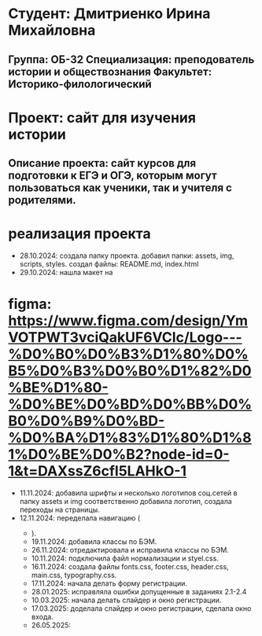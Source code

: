 # Студент: Дмитриенко Ирина Михайловна
Группа: ОБ-32
Специализация: преподователь истории и обществознания 
Факультет: Историко-филологический
---
# Проект: сайт для изучения истории 
Описание проекта: сайт курсов для подготовки к ЕГЭ и ОГЭ, которым могут пользоваться как ученики, так и учителя с родителями.
---
# реализация проекта 
- 28.10.2024: создала папку проекта. добавил папки: assets, img, scripts, styles. создал файлы: README.md, index.html 
- 29.10.2024: нашла макет на 
# figma: https://www.figma.com/design/YmVOTPWT3vciQakUF6VClc/Logo---%D0%B0%D0%B3%D1%80%D0%B5%D0%B3%D0%B0%D1%82%D0%BE%D1%80-%D0%BE%D0%BD%D0%BB%D0%B0%D0%B9%D0%BD-%D0%BA%D1%83%D1%80%D1%81%D0%BE%D0%B2?node-id=0-1&t=DAXssZ6cfI5LAHkO-1
- 11.11.2024: добавила шрифты и несколько логотипов соц.сетей в папку assets и img соответственно добавила логотип, создала переходы на страницы.
- 12.11.2024: переделала навигацию (<nav> <ul> <li>).
- 19.11.2024: добавила классы по БЭМ.
- 26.11.2024: отредактировала и исправила классы по БЭМ.
- 10.11.2024: подключила файл нормализации и styel.css.
- 16.11.2024: создала файлы fonts.css, footer.css, header.css, main.css, typography.css.
- 17.11.2024: начала делать форму регистрации. 
- 28.01.2025: исправляла ошибки допущенные в заданиях 2.1-2.4
- 10.03.2025: начала делать слайдер и окно регистрации.
- 17.03.2025: доделала слайдер и окно регистрации, сделала окно входа.
- 26.05.2025:
